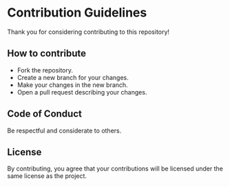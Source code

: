 # Contribution Guidelines

Thank you for considering contributing to this repository!

## How to contribute

- Fork the repository.
- Create a new branch for your changes.
- Make your changes in the new branch.
- Open a pull request describing your changes.

## Code of Conduct

Be respectful and considerate to others.

## License

By contributing, you agree that your contributions will be licensed under the same license as the project.
